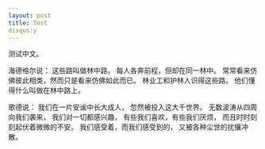 ```yaml
---
layout: post
title: Test
disqus:y
---
```


测试中文。

海德格尔说：
这些路叫做林中路。
每人各奔前程，但却在同一林中。
常常看来仿佛彼此相类，然而只是看来仿佛如此而已。
林业工和护林人识得这些路。
他们懂得什么叫做在林中路上。

歌德说：
我们在一片安谧中长大成人，
忽然被投入这大千世界。
无数波涛从四周向我们袭来，
我们对一切都感兴趣，
有些我们喜欢，有些我们厌烦，
而且时时刻刻起伏着微微的不安。
我们感受着，而我们感受到的，
又被各种尘世的扰攘冲散。
